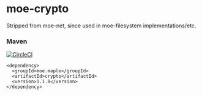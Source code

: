 # moe-crypto
Stripped from moe-net, since used in moe-filesystem implementations/etc.

### Maven
[![CircleCI](https://circleci.com/gh/y785/moe-crypto.svg?style=svg)](https://circleci.com/gh/y785/moe-crypto)

```
<dependency>
  <groupId>moe.maple</groupId>
  <artifactId>crypto</artifactId>
  <version>1.1.0</version>
</dependency>
```
